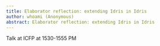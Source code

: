 ```yaml
---
title: Elaborator reflection: extending Idris in Idris
author: whoami (Anonymous)
abstract: Elaborator reflection: extending Idris in Idris
---
```


Talk at ICFP at 1530-1555 PM
